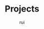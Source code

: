 ---
status: publish
published: true
title: Projects
author: rui
tags: ['projects']
tag: 'projects'
navigation: True

layout: tag
current: tag
collection: projects
cover: false
class: 'tag-template'
navigation: True
cover: '/assets/cover/blueprint.jpg' #https://www.flickr.com/photos/internetarchivebookimages/14594097139/
description: stuff for keeping me sharp
---